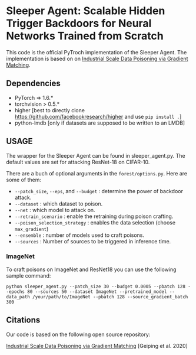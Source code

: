 # Sleeper Agent: Scalable Hidden Trigger Backdoors for Neural Networks Trained from Scratch

This code is the official PyTroch implementation of the Sleeper Agent. The implementation is based on on [Industrial Scale Data Poisoning via Gradient Matching](https://github.com/JonasGeiping/poisoning-gradient-matching). 


## Dependencies

- PyTorch => 1.6.*
- torchvision > 0.5.*
- higher [best to directly clone https://github.com/facebookresearch/higher and use ```pip install .```]
- python-lmdb [only if datasets are supposed to be written to an LMDB]




## USAGE

The wrapper for the Sleeper Agent can be found in sleeper_agent.py. The default values are set for attacking ResNet-18 on CIFAR-10.

There are a buch of optional arguments in the ```forest/options.py```. Here are some of them:

- ```--patch_size```, ```--eps```, and ```--budget``` : determine the power of backdoor attack.
- ```--dataset``` : which dataset to poison.
- ```--net``` : which model to attack on.
- ```--retrain_scenario``` : enable the retraining during poison crafting.
- ```--poison_selection_strategy``` : enables the data selection (choose ```max_gradient```)
- ```--ensemble``` : number of models used to craft poisons.
- ```--sources``` : Number of sources to be triggered in inference time.

### ImageNet 

To craft poisons on ImageNet and ResNet18 you can use the following sample command:

```shell
python sleeper_agent.py --patch_size 30 --budget 0.0005 --pbatch 128 --epochs 80 --sources 50 --dataset ImageNet --pretrained_model --data_path /your/path/to/ImageNet --pbatch 128 --source_gradient_batch 300
```



## Citations


Our code is based on the following open source repository:

[Industrial Scale Data Poisoning via Gradient Matching](https://github.com/JonasGeiping/poisoning-gradient-matching) [Geiping et al. 2020]
